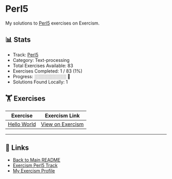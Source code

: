 # Perl5

My solutions to [Perl5](https://exercism.org/tracks/perl5) exercises on Exercism.

## 📊 Stats

- Track: [Perl5](https://exercism.org/tracks/perl5)
- Category: Text-processing
- Total Exercises Available: 83
- Exercises Completed: 1 / 83 (1%)
- Progress: ░░░░░░░░░░ 🔴
- Solutions Found Locally: 1

## 🏋️ Exercises

| Exercise | Exercism Link |
|----------|---------------|
| [Hello World](hello-world/README.md) | [View on Exercism](https://exercism.org/tracks/perl5/exercises/hello-world) |

---

## 🔗 Links

- [Back to Main README](../README.md)
- [Exercism Perl5 Track](https://exercism.org/tracks/perl5)
- [My Exercism Profile](https://exercism.org/profiles/princemuel)
